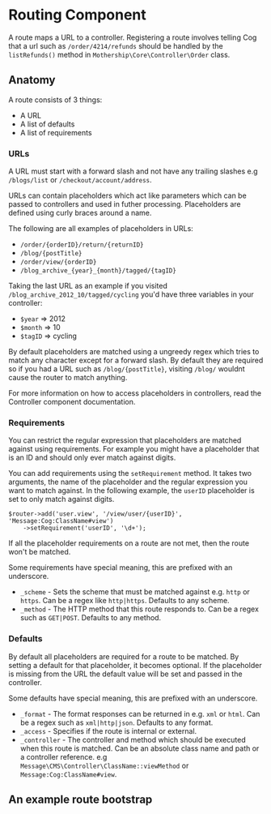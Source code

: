 # Routing Component

A route maps a URL to a controller. Registering a route involves telling Cog that a url such as `/order/4214/refunds` should be handled by the `listRefunds()` method in  `Mothership\Core\Controller\Order` class.

## Anatomy

A route consists of 3 things:

- A URL
- A list of defaults
- A list of requirements

### URLs

A URL must start with a forward slash and not have any trailing slashes e.g `/blogs/list` or `/checkout/account/address`.

URLs can contain placeholders which act like parameters which can be passed to controllers and used in futher processing. Placeholders are defined using curly braces around a name.

The following are all examples of placeholders in URLs:

- `/order/{orderID}/return/{returnID}`
- `/blog/{postTitle}`
- `/order/view/{orderID}`
- `/blog_archive_{year}_{month}/tagged/{tagID}`

Taking the last URL as an example if you visited `/blog_archive_2012_10/tagged/cycling` you'd have three variables in your controller:

- `$year` => 2012
- `$month` => 10
- `$tagID` => cycling

By default placeholders are matched using a ungreedy regex which tries to match any character except for a forward slash. By default they are required so if you had a URL such as `/blog/{postTitle}`, visiting `/blog/` wouldnt cause the router to match anything. 

For more information on how to access placeholders in controllers, read the Controller component documentation.

### Requirements 

You can restrict the regular expression that placeholders are matched against using requirements. For example you might have a placeholder that is an ID and should only ever match against digits.

You can add requirements using the `setRequirement` method. It takes two arguments, the name of the placeholder and the regular expression you want to match against. In the following example, the `userID` placeholder is set to only match against digits.

	$router->add('user.view', '/view/user/{userID}', 'Message:Cog:ClassName#view')
		->setRequirement('userID', '\d+');
		
If all the placeholder requirements on a route are not met, then the route won't be matched. 

Some requirements have special meaning, this are prefixed with an underscore.

- `_scheme` - Sets the scheme that must be matched against e.g. `http` or `https`. Can be a regex like `http|https`. Defaults to any scheme.
- `_method` - The HTTP method that this route responds to. Can be a regex such as `GET|POST`. Defaults to any method.

### Defaults

By default all placeholders are required for a route to be matched. By setting a default for that placeholder, it becomes optional. If the placeholder is missing from the URL the default value will be set and passed in the controller.

Some defaults have special meaning, this are prefixed with an underscore.

- `_format` - The format responses can be returned in e.g. `xml` or `html`. Can be a regex such as `xml|http|json`. Defaults to any format.
- `_access` - Specifies if the route is internal or external.
- `_controller` - The controller and method which should be executed when this route is matched. Can be an absolute class name and path or a controller reference. e.g `Message\CMS\Controller\ClassName::viewMethod` or `Message:Cog:ClassName#view`.


## An example route bootstrap



